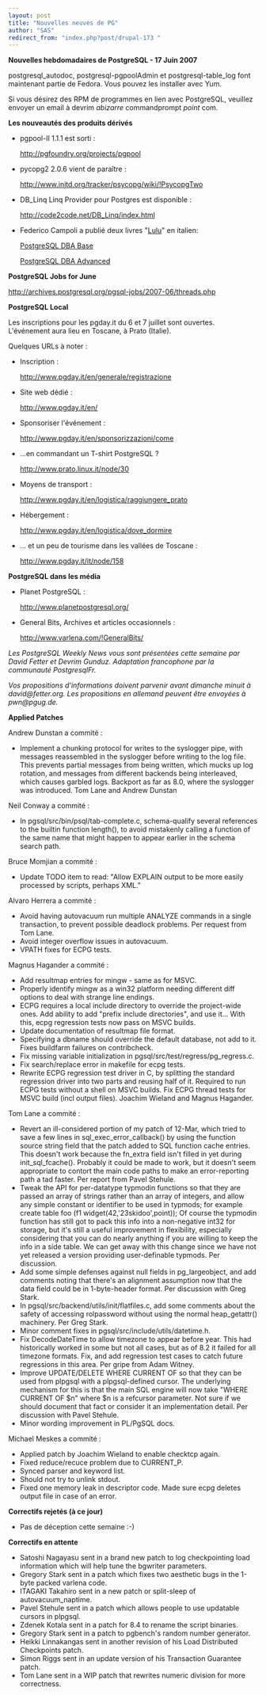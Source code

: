 ```yaml
---
layout: post
title: "Nouvelles neuves de PG"
author: "SAS"
redirect_from: "index.php?post/drupal-173 "
---
```



<p><strong>Nouvelles hebdomadaires de PostgreSQL - 17 Juin 2007</strong></p>

<p>postgresql_autodoc, postgresql-pgpoolAdmin et postgresql-table_log font maintenant partie de Fedora. Vous pouvez les installer avec Yum.</p>

<p>Si vous désirez des RPM de programmes en lien avec PostgreSQL, veuillez envoyer un email à devrim <em>abizarre</em> commandprompt <em>point</em> com.</p>

<!--more-->


<strong>Les nouveautés des produits dérivés</strong>

<ul>

<li>pgpool-II 1.1.1 est sorti&nbsp;:

<a target="_blank" href="http://pgfoundry.org/projects/pgpool">http://pgfoundry.org/projects/pgpool</a></li>

<li>pycopg2 2.0.6 vient de paraître&nbsp;:

<a target="_blank" href="http://www.initd.org/tracker/psycopg/wiki/%21PsycopgTwo">http://www.initd.org/tracker/psycopg/wiki/!PsycopgTwo</a></li>

<li>DB_Linq Linq Provider pour Postgres est disponible&nbsp;:

<a target="_blank" href="http://code2code.net/DB_Linq/index.html">http://code2code.net/DB_Linq/index.html</a></li>

<li>Federico Campoli a publié deux livres "<a href="http://www.lulu.com/about/">Lulu</a>" en italien:<br />

<a href="http://www.lulu.com/content/935235">PostgreSQL DBA Base</a><br />

<a target="_blank" href="http://www.lulu.com/content/939666">PostgreSQL DBA Advanced</a></li>

</ul>

<p><strong>PostgreSQL Jobs for June</strong></p>

<p><a target="_blank" href="http://archives.postgresql.org/pgsql-jobs/2007-06/threads.php">http://archives.postgresql.org/pgsql-jobs/2007-06/threads.php</a></p>

<p><strong>PostgreSQL Local</strong></p>

<p>Les inscriptions pour les pgday.it du 6 et 7 juillet sont ouvertes. L'événement aura lieu en Toscane, à Prato (Italie).</p>

<p>Quelques URLs à noter&nbsp;:</p>

<ul>

<li>Inscription&nbsp;:

<a target="_blank" href="http://www.pgday.it/en/generale/registrazione">http://www.pgday.it/en/generale/registrazione</a></li>

<li>Site web dédié&nbsp;:

<a target="_blank" href="http://www.pgday.it/en/">http://www.pgday.it/en/</a></li>

<li>Sponsoriser l'événement&nbsp;:

<a target="_blank" href="http://www.pgday.it/en/sponsorizzazioni/come">http://www.pgday.it/en/sponsorizzazioni/come</a></li>

<li>...en commandant un T-shirt PostgreSQL ?

<a target="_blank" href="http://www.prato.linux.it/node/30">http://www.prato.linux.it/node/30</a></li>

<li>Moyens de transport&nbsp;:

<a target="_blank" href="http://www.pgday.it/en/logistica/raggiungere_prato">http://www.pgday.it/en/logistica/raggiungere_prato</a></li>

<li>Hébergement&nbsp;:

<a target="_blank" href="http://www.pgday.it/en/logistica/dove_dormire">http://www.pgday.it/en/logistica/dove_dormire</a></li>

<li>... et un peu de tourisme dans les vallées de Toscane&nbsp;:

<a target="_blank" href="http://www.pgday.it/it/node/158">http://www.pgday.it/it/node/158</a></li>

</ul>

<p><strong>PostgreSQL dans les média</strong></p>

<ul>

<li>Planet PostgreSQL&nbsp;:

<a target="_blank" href="http://www.planetpostgresql.org/">http://www.planetpostgresql.org/</a></li>

<li>General Bits, Archives et articles occasionnels&nbsp;:

<a target="_blank" href="http://www.varlena.com/%21GeneralBits/">http://www.varlena.com/!GeneralBits/</a></li>

</ul>

<p><em>Les PostgreSQL Weekly News vous sont présentées cette semaine par David Fetter et Devrim Gunduz. Adaptation francophone par la communauté PostgresqlFr.</em></p>

<p><em>Vos propositions d'informations doivent parvenir avant dimanche minuit à david@fetter.org. Les propositions en allemand peuvent être envoyées à pwn@pgug.de.</em></p>

<p><strong>Applied Patches</strong></p>

<p>Andrew Dunstan a commité&nbsp;:</p>

<ul>

<li>Implement a chunking protocol for writes to the syslogger pipe, with messages reassembled in the syslogger before writing to the log file. This prevents partial messages from being written, which mucks up log rotation, and messages from different backends being interleaved, which causes garbled logs. Backport as far as 8.0, where the syslogger was introduced. Tom Lane and Andrew Dunstan</li>

</ul>

<p>Neil Conway a commité&nbsp;:</p>

<ul>

<li>In pgsql/src/bin/psql/tab-complete.c, schema-qualify several references to the builtin function length(), to avoid mistakenly calling a function of the same name that might happen to appear earlier in the schema search path.</li>

</ul>

<p>Bruce Momjian a commité&nbsp;:</p>

<ul>

<li>Update TODO item to read: "Allow EXPLAIN output to be more easily processed by scripts, perhaps XML."</li>

</ul>

<p>Alvaro Herrera a commité&nbsp;:</p>

<ul>

<li>Avoid having autovacuum run multiple ANALYZE commands in a single transaction, to prevent possible deadlock problems. Per request from Tom Lane.</li>

<li>Avoid integer overflow issues in autovacuum.</li>

<li>VPATH fixes for ECPG tests.</li>

</ul>

<p>Magnus Hagander a commité&nbsp;:</p>

<ul>

<li>Add resultmap entries for mingw - same as for MSVC.</li>

<li>Properly identify mingw as a win32 platform needing different diff options to deal with strange line endings.</li>

<li>ECPG requires a local include directory to override the project-wide ones. Add ability to add "prefix include directories", and use it... With this, ecpg regression tests now pass on MSVC builds.</li>

<li>Update documentation of resultmap file format.</li>

<li>Specifying a dbname should override the default database, not add to it. Fixes buildfarm failures on contribcheck.</li>

<li>Fix missing variable initialization in pgsql/src/test/regress/pg_regress.c.</li>

<li>Fix search/replace error in makefile for ecpg tests.</li>

<li>Rewrite ECPG regression test driver in C, by splitting the standard regression driver into two parts and reusing half of it. Required to run ECPG tests without a shell on MSVC builds. Fix ECPG thread tests for MSVC build (incl output files). Joachim Wieland and Magnus Hagander.</li>

</ul>

<p>Tom Lane a commité&nbsp;:</p>

<ul>

<li>Revert an ill-considered portion of my patch of 12-Mar, which tried to save a few lines in sql_exec_error_callback() by using the function source string field that the patch added to SQL function cache entries. This doesn't work because the fn_extra field isn't filled in yet during init_sql_fcache(). Probably it could be made to work, but it doesn't seem appropriate to contort the main code paths to make an error-reporting path a tad faster. Per report from Pavel Stehule.</li>

<li>Tweak the API for per-datatype typmodin functions so that they are passed an array of strings rather than an array of integers, and allow any simple constant or identifier to be used in typmods; for example create table foo (f1 widget(42,'23skidoo',point)); Of course the typmodin function has still got to pack this info into a non-negative int32 for storage, but it's still a useful improvement in flexibility, especially considering that you can do nearly anything if you are willing to keep the info in a side table. We can get away with this change since we have not yet released a version providing user-definable typmods. Per discussion.</li>

<li>Add some simple defenses against null fields in pg_largeobject, and add comments noting that there's an alignment assumption now that the data field could be in 1-byte-header format. Per discussion with Greg Stark.</li>

<li>In pgsql/src/backend/utils/init/flatfiles.c, add some comments about the safety of accessing rolpassword without using the normal heap_getattr() machinery. Per Greg Stark.</li>

<li>Minor comment fixes in pgsql/src/include/utils/datetime.h.</li>

<li>Fix DecodeDateTime to allow timezone to appear before year. This had historically worked in some but not all cases, but as of 8.2 it failed for all timezone formats. Fix, and add regression test cases to catch future regressions in this area. Per gripe from Adam Witney.</li>

<li>Improve UPDATE/DELETE WHERE CURRENT OF so that they can be used from plpgsql with a plpgsql-defined cursor. The underlying mechanism for this is that the main SQL engine will now take "WHERE CURRENT OF $n" where $n is a refcursor parameter. Not sure if we should document that fact or consider it an implementation detail. Per discussion with Pavel Stehule.</li>

<li>Minor wording improvement in PL/PgSQL docs.</li>

</ul>

<p>Michael Meskes a commité&nbsp;:</p>

<ul>

<li>Applied patch by Joachim Wieland to enable checktcp again.</li>

<li>Fixed reduce/recuce problem due to CURRENT_P.</li>

<li>Synced parser and keyword list.</li>

<li>Should not try to unlink stdout.</li>

<li>Fixed one memory leak in descriptor code. Made sure ecpg deletes output file in case of an error.</li>

</ul>

<p><strong>Correctifs rejetés (à ce jour)</strong></p>

<ul>

<li>Pas de déception cette semaine :-)</li>

</ul>

<p><strong>Correctifs en attente</strong></p>

<ul>

<li>Satoshi Nagayasu sent in a brand new patch to log checkpointing load information which will help tune the bgwriter parameters.</li>

<li>Gregory Stark sent in a patch which fixes two aesthetic bugs in the 1-byte packed varlena code.</li>

<li>ITAGAKI Takahiro sent in a new patch or split-sleep of autovacuum_naptime.</li>

<li>Pavel Stehule sent in a patch which allows people to use updatable cursors in plpgsql.</li>

<li>Zdenek Kotala sent in a patch for 8.4 to rename the script binaries.</li>

<li>Gregory Stark sent in a patch to pgbench's random number generator.</li>

<li>Heikki Linnakangas sent in another revision of his Load Distributed Checkpoints patch.</li>

<li>Simon Riggs sent in an update version of his Transaction Guarantee patch.</li>

<li>Tom Lane sent in a WIP patch that rewrites numeric division for more correctness.</li>

</ul>